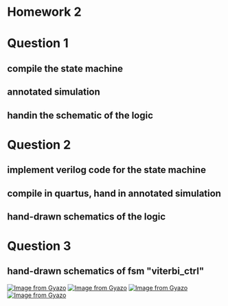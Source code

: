 Homework 2
===
# Question 1
## compile the state machine
## annotated simulation
## handin the schematic of the logic

# Question 2
## implement verilog code for the state machine
## compile in quartus, hand in annotated simulation
## hand-drawn schematics of the logic

# Question 3
## hand-drawn schematics of fsm "viterbi_ctrl"
[![Image from Gyazo](https://i.gyazo.com/1ea0f77eb221932699c62d9a22518b72.png)](https://gyazo.com/1ea0f77eb221932699c62d9a22518b72)
[![Image from Gyazo](https://i.gyazo.com/da9e601caaf56af09d5479ec2189bd55.png)](https://gyazo.com/da9e601caaf56af09d5479ec2189bd55)
[![Image from Gyazo](https://i.gyazo.com/8885c6cc4106a908cf25c94db15600fe.png)](https://gyazo.com/8885c6cc4106a908cf25c94db15600fe)
[![Image from Gyazo](https://i.gyazo.com/98103f77b0c70a13025012ac549c5c8e.png)](https://gyazo.com/98103f77b0c70a13025012ac549c5c8e)

